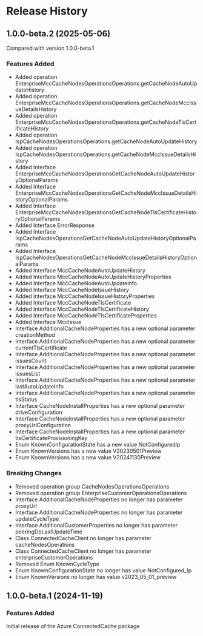 # Release History
    
## 1.0.0-beta.2 (2025-05-06)
Compared with version 1.0.0-beta.1
    
### Features Added

  - Added operation EnterpriseMccCacheNodesOperationsOperations.getCacheNodeAutoUpdateHistory
  - Added operation EnterpriseMccCacheNodesOperationsOperations.getCacheNodeMccIssueDetailsHistory
  - Added operation EnterpriseMccCacheNodesOperationsOperations.getCacheNodeTlsCertificateHistory
  - Added operation IspCacheNodesOperationsOperations.getCacheNodeAutoUpdateHistory
  - Added operation IspCacheNodesOperationsOperations.getCacheNodeMccIssueDetailsHistory
  - Added Interface EnterpriseMccCacheNodesOperationsGetCacheNodeAutoUpdateHistoryOptionalParams
  - Added Interface EnterpriseMccCacheNodesOperationsGetCacheNodeMccIssueDetailsHistoryOptionalParams
  - Added Interface EnterpriseMccCacheNodesOperationsGetCacheNodeTlsCertificateHistoryOptionalParams
  - Added Interface ErrorResponse
  - Added Interface IspCacheNodesOperationsGetCacheNodeAutoUpdateHistoryOptionalParams
  - Added Interface IspCacheNodesOperationsGetCacheNodeMccIssueDetailsHistoryOptionalParams
  - Added Interface MccCacheNodeAutoUpdateHistory
  - Added Interface MccCacheNodeAutoUpdateHistoryProperties
  - Added Interface MccCacheNodeAutoUpdateInfo
  - Added Interface MccCacheNodeIssueHistory
  - Added Interface MccCacheNodeIssueHistoryProperties
  - Added Interface MccCacheNodeTlsCertificate
  - Added Interface MccCacheNodeTlsCertificateHistory
  - Added Interface MccCacheNodeTlsCertificateProperties
  - Added Interface MccIssue
  - Interface AdditionalCacheNodeProperties has a new optional parameter creationMethod
  - Interface AdditionalCacheNodeProperties has a new optional parameter currentTlsCertificate
  - Interface AdditionalCacheNodeProperties has a new optional parameter issuesCount
  - Interface AdditionalCacheNodeProperties has a new optional parameter issuesList
  - Interface AdditionalCacheNodeProperties has a new optional parameter lastAutoUpdateInfo
  - Interface AdditionalCacheNodeProperties has a new optional parameter tlsStatus
  - Interface CacheNodeInstallProperties has a new optional parameter driveConfiguration
  - Interface CacheNodeInstallProperties has a new optional parameter proxyUrlConfiguration
  - Interface CacheNodeInstallProperties has a new optional parameter tlsCertificateProvisioningKey
  - Enum KnownConfigurationState has a new value NotConfiguredIp
  - Enum KnownVersions has a new value V20230501Preview
  - Enum KnownVersions has a new value V20241130Preview

### Breaking Changes

  - Removed operation group CacheNodesOperationsOperations
  - Removed operation group EnterpriseCustomerOperationsOperations
  - Interface AdditionalCacheNodeProperties no longer has parameter proxyUrl
  - Interface AdditionalCacheNodeProperties no longer has parameter updateCycleType
  - Interface AdditionalCustomerProperties no longer has parameter peeringDbLastUpdateTime
  - Class ConnectedCacheClient no longer has parameter cacheNodesOperations
  - Class ConnectedCacheClient no longer has parameter enterpriseCustomerOperations
  - Removed Enum KnownCycleType
  - Enum KnownConfigurationState no longer has value NotConfigured_Ip
  - Enum KnownVersions no longer has value v2023_05_01_preview
    
    
## 1.0.0-beta.1 (2024-11-19)

### Features Added

Initial release of the Azure ConnectedCache package
